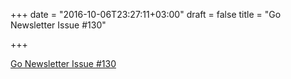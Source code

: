 +++
date = "2016-10-06T23:27:11+03:00"
draft = false
title = "Go Newsletter Issue #130"

+++

<p><a href="http://golangweekly.com/issues/130">Go Newsletter Issue #130</a></p>
